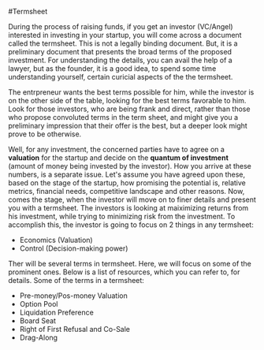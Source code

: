 #Termsheet

During the process of raising funds, if you get an investor (VC/Angel) interested in investing in your startup, you will come across a document called the termsheet. This is not a legally binding document. But, it is a preliminary document that presents the broad terms of the proposed investment. For understanding the details, you can avail the help of a lawyer, but as the founder, it is a good idea, to spend some time understanding yourself, certain curicial aspects of the the termsheet.

The entrpreneur wants the best terms possible for him, while the investor is on the other side of the table, looking for the best terms favorable to him. Look for those investors, who are being frank and direct, rather than those who propose convoluted terms in the term sheet, and might give you a preliminary impression that their offer is the best, but a deeper look might prove to be otherwise.

Well, for any investment, the concerned parties have to agree on a **valuation** for the startup and decide on the **quantum of investment** (amount of money being invested by the investor). How you arrive at these numbers, is a separate issue. Let's assume you have agreed upon these, based on the stage of the startup, how promising the potential is, relative metrics, financial needs, competitive landscape and other reasons. Now, comes the stage, when the investor will move on to finer details and present you with a termsheet. The investors is looking at maiximizing returns from his investment, while trying to minimizing risk from the investment. To accomplish this, the investor is going to focus on 2 things in any termsheet:
* Economics (Valuation)
* Control (Decision-making power)

Ther will be several terms in termsheet. Here, we will focus on some of the prominent ones. Below is a list of resources, which you can refer to, for details. Some of the terms in a termsheet:
* Pre-money/Pos-money Valuation
* Option Pool
* Liquidation Preference
* Board Seat
* Right of First Refusal and Co-Sale
* Drag-Along

